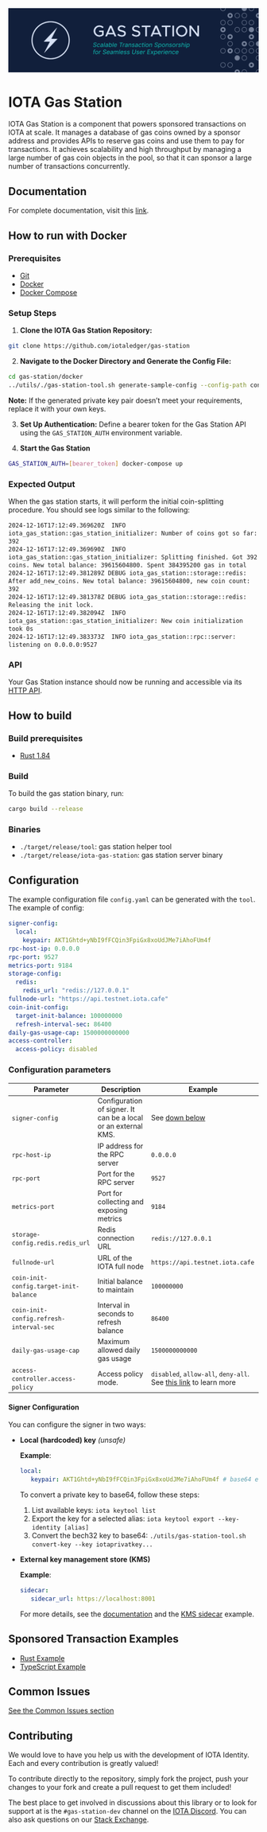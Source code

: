 <div align="center">
  <img src=".github/imgs/banner_gas_station.svg" alt="banner" />
</div>

# IOTA Gas Station

IOTA Gas Station is a component that powers sponsored transactions on IOTA at scale. It manages a database of gas coins owned
by a sponsor address and provides APIs to reserve gas coins and use them to pay for transactions. It achieves
scalability and high throughput by managing a large number of gas coin objects in the pool, so that it can sponsor a
large number of transactions concurrently.

## Documentation

For complete documentation, visit this [link](https://docs.iota.org/operator/gas-station/).

## How to run with Docker

### Prerequisites

* [Git](https://github.com/git-guides/install-git)
* [Docker](https://docs.docker.com/engine/install/)
* [Docker Compose](https://docs.docker.com/compose/install/)

### Setup Steps

1. **Clone the IOTA Gas Station Repository:**

```sh
git clone https://github.com/iotaledger/gas-station
```

2. **Navigate to the Docker Directory and Generate the Config File:**

```sh
cd gas-station/docker
../utils/./gas-station-tool.sh generate-sample-config --config-path config.yaml --docker-compose -e testnet
```

   **Note:** If the generated private key pair doesn’t meet your requirements, replace it with your own keys.

3. **Set Up Authentication:** Define a bearer token for the Gas Station API using the `GAS_STATION_AUTH` environment variable.

4. **Start the Gas Station**

```sh
GAS_STATION_AUTH=[bearer_token] docker-compose up
```


### Expected Output

When the gas station starts, it will perform the initial coin-splitting procedure. You should see logs similar to the following:

```log
2024-12-16T17:12:49.369620Z  INFO iota_gas_station::gas_station_initializer: Number of coins got so far: 392
2024-12-16T17:12:49.369690Z  INFO iota_gas_station::gas_station_initializer: Splitting finished. Got 392 coins. New total balance: 39615604800. Spent 384395200 gas in total
2024-12-16T17:12:49.381289Z DEBUG iota_gas_station::storage::redis: After add_new_coins. New total balance: 39615604800, new coin count: 392
2024-12-16T17:12:49.381378Z DEBUG iota_gas_station::storage::redis: Releasing the init lock.
2024-12-16T17:12:49.382094Z  INFO iota_gas_station::gas_station_initializer: New coin initialization took 0s
2024-12-16T17:12:49.383373Z  INFO iota_gas_station::rpc::server: listening on 0.0.0.0:9527
```

### API

Your Gas Station instance should now be running and accessible via its [HTTP API](https://docs.iota.org/operator/gas-station/api-reference/).

## How to build

### Build prerequisites

- [Rust 1.84](https://www.rust-lang.org/tools/install)

### Build

To build the gas station binary, run:

```bash
cargo build --release
```

### Binaries

- `./target/release/tool`: gas station helper tool
- `./target/release/iota-gas-station`: gas station server binary

## Configuration

The example configuration file `config.yaml` can be generated with the `tool`. The example of config:

```yaml
signer-config:
  local:
    keypair: AKT1Ghtd+yNbI9fFCQin3FpiGx8xoUdJMe7iAhoFUm4f
rpc-host-ip: 0.0.0.0
rpc-port: 9527
metrics-port: 9184
storage-config:
  redis:
    redis_url: "redis://127.0.0.1"
fullnode-url: "https://api.testnet.iota.cafe"
coin-init-config:
  target-init-balance: 100000000
  refresh-interval-sec: 86400
daily-gas-usage-cap: 1500000000000
access-controller:
  access-policy: disabled
```

### Configuration parameters

| Parameter                               | Description                                                         | Example                          |
| --------------------------------------- | ------------------------------------------------------------------- | -------------------------------- |
| `signer-config`                         | Configuration of signer. It can be a local or an external KMS.      |  See [down below](#signer-config)|
| `rpc-host-ip`                           | IP address for the RPC server                                       | `0.0.0.0`                        |
| `rpc-port`                              | Port for the RPC server                                             | `9527`                           |
| `metrics-port`                          | Port for collecting and exposing metrics                            | `9184`                           |
| `storage-config.redis.redis_url`        | Redis connection URL                                                | `redis://127.0.0.1`              |
| `fullnode-url`                          | URL of the IOTA full node                                           | `https://api.testnet.iota.cafe`  |
| `coin-init-config.target-init-balance`  | Initial balance to maintain                                         | `100000000`                      |
| `coin-init-config.refresh-interval-sec` | Interval in seconds to refresh balance                              | `86400`                          |
| `daily-gas-usage-cap`                   | Maximum allowed daily gas usage                                     | `1500000000000`                  |
| `access-controller.access-policy`       | Access policy mode.                                                 | `disabled`, `allow-all`, `deny-all`. See [this link](./docs/access-controller.md) to learn more|

#### Signer Configuration

You can configure the signer in two ways:

- **Local (hardcoded) key** _(unsafe)_

   **Example**:

   ```yaml
   local:
      keypair: AKT1Ghtd+yNbI9fFCQin3FpiGx8xoUdJMe7iAhoFUm4f # base64 encoded private key
   ```

   To convert a private key to base64, follow these steps:
   1. List available keys: `iota keytool list`
   2. Export the key for a selected alias: `iota keytool export --key-identity [alias]`
   3. Convert the bech32 key to base64: `./utils/gas-station-tool.sh convert-key --key iotaprivatkey...`

- **External key management store (KMS)**

   **Example**:

   ```yaml
   sidecar:
      sidecar_url: https://localhost:8001
   ```

   For more details, see the [documentation](https://doca.iota.org/operator/gas-station/architecture/components#key-store-manager) and the [KMS sidecar](./sample_kms_sidecar/) example.

## Sponsored Transaction Examples

- [Rust Example](examples/rust/README.md)
- [TypeScript Example](examples/ts/README.md)

## Common Issues

[See the Common Issues section](./docs/common-issues.md)

## Contributing

We would love to have you help us with the development of IOTA Identity. Each and every contribution is greatly valued!

To contribute directly to the repository, simply fork the project, push your changes to your fork and create a pull request to get them included!

The best place to get involved in discussions about this library or to look for support at is the `#gas-station-dev` channel on the [IOTA Discord](https://discord.iota.org). You can also ask questions on our [Stack Exchange](https://iota.stackexchange.com/).

